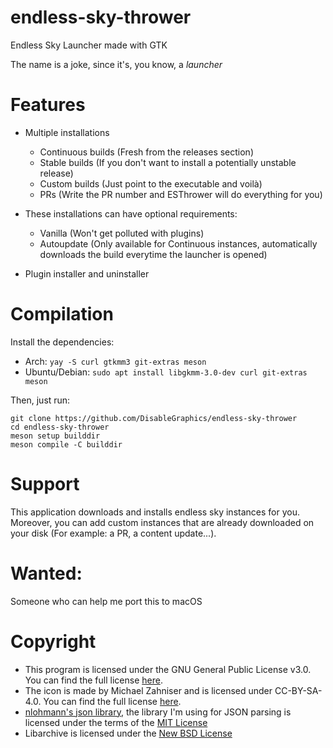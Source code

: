 # endless-sky-thrower
Endless Sky Launcher made with GTK

The name is a joke, since it's, you know, a _launcher_

# Features
- Multiple installations
    - Continuous builds (Fresh from the releases section)
    - Stable builds (If you don't want to install a potentially unstable release)
    - Custom builds (Just point to the executable and voilà)
    - PRs (Write the PR number and ESThrower will do everything for you)
- These installations can have optional requirements:
    - Vanilla (Won't get polluted with plugins)
    - Autoupdate (Only available for Continuous instances, automatically downloads the build everytime the launcher is opened)

- Plugin installer and uninstaller

# Compilation
Install the dependencies: 
- Arch: ```yay -S curl gtkmm3 git-extras meson```
- Ubuntu/Debian: ```sudo apt install libgkmm-3.0-dev curl git-extras meson```

Then, just run: 
```
git clone https://github.com/DisableGraphics/endless-sky-thrower
cd endless-sky-thrower
meson setup builddir
meson compile -C builddir
```
# Support
This application downloads and installs endless sky instances for you. Moreover, you can add custom instances that are already downloaded on your disk (For example: a PR, a content update...).
# Wanted:
Someone who can help me port this to macOS

# Copyright
- This program is licensed under the GNU General Public License v3.0. You can find the full license [here](https://www.gnu.org/licenses/gpl-3.0.en.html). <br>
- The icon is made by Michael Zahniser and is licensed under CC-BY-SA-4.0. You can find the full license [here](https://creativecommons.org/licenses/by-sa/4.0/legalcode). <br>
- [nlohmann's json library](https://github.com/nlohmann/json), the library I'm using for JSON parsing is licensed under the terms of the  [MIT License](https://mit-license.org/)
- Libarchive is licensed under the [New BSD License](https://raw.githubusercontent.com/libarchive/libarchive/master/COPYING)
